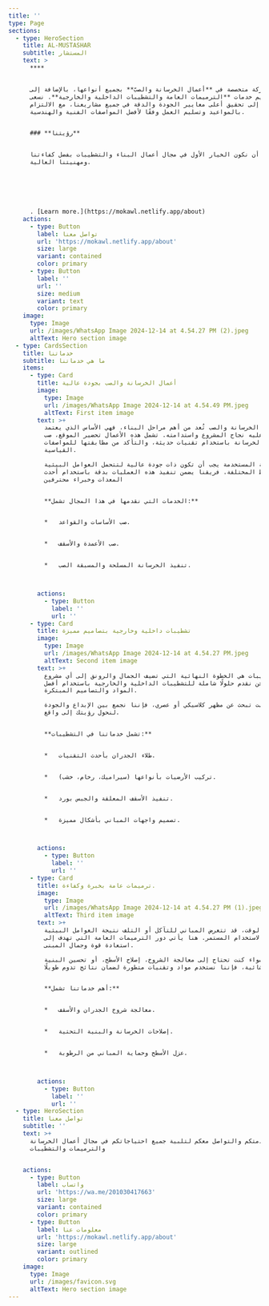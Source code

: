 ```yaml
---
title: ''
type: Page
sections:
  - type: HeroSection
    title: AL-MUSTASHAR
    subtitle: المستشار
    text: >
      ****


      نحن شركة متخصصة في **أعمال الخرسانة والصبّ** بجميع أنواعها، بالإضافة إلى
      تقديم خدمات **الترميمات العامة والتشطيبات الداخلية والخارجية**. نسعى
      دائمًا إلى تحقيق أعلى معايير الجودة والدقة في جميع مشاريعنا، مع الالتزام
      بالمواعيد وتسليم العمل وفقًا لأفضل المواصفات الفنية والهندسية.


      ### **رؤيتنا**


      نطمح إلى أن نكون الخيار الأول في مجال أعمال البناء والتشطيبات بفضل كفاءتنا
      ومهنيتنا العالية.






      . [Learn more.](https://mokawl.netlify.app/about)
    actions:
      - type: Button
        label: تواصل معنا
        url: 'https://mokawl.netlify.app/about'
        size: large
        variant: contained
        color: primary
      - type: Button
        label: ''
        url: ''
        size: medium
        variant: text
        color: primary
    image:
      type: Image
      url: /images/WhatsApp Image 2024-12-14 at 4.54.27 PM (2).jpeg
      altText: Hero section image
  - type: CardsSection
    title: خدماتنا
    subtitle: ما هي خدماتنا
    items:
      - type: Card
        title: أعمال الخرسانة والصب بجودة عالية
        image:
          type: Image
          url: /images/WhatsApp Image 2024-12-14 at 4.54.49 PM.jpeg
          altText: First item image
        text: >+
          أعمال الخرسانة والصب تُعد من أهم مراحل البناء، فهي الأساس الذي يعتمد
          عليه نجاح المشروع واستدامته. تشمل هذه الأعمال تحضير الموقع، صب
          الخرسانة باستخدام تقنيات حديثة، والتأكد من مطابقتها للمواصفات
          القياسية.

          الخرسانة المستخدمة يجب أن تكون ذات جودة عالية لتتحمل العوامل البيئية
          والضغوط المختلفة. فريقنا يضمن تنفيذ هذه العمليات بدقة باستخدام أحدث
          المعدات وخبراء محترفين


          **الخدمات التي نقدمها في هذا المجال تشمل:**


          *   صب الأساسات والقواعد.


          *   صب الأعمدة والأسقف.


          *   تنفيذ الخرسانة المسلحة والمسبقة الصب.



        actions:
          - type: Button
            label: ''
            url: ''
      - type: Card
        title: تشطيبات داخلية وخارجية بتصاميم مميزة
        image:
          type: Image
          url: /images/WhatsApp Image 2024-12-14 at 4.54.27 PM.jpeg
          altText: Second item image
        text: >+
          التشطيبات هي الخطوة النهائية التي تضيف الجمال والرونق إلى أي مشروع.
          نحن نقدم حلولًا شاملة للتشطيبات الداخلية والخارجية باستخدام أفضل
          المواد والتصاميم المبتكرة.

          سواء كنت تبحث عن مظهر كلاسيكي أو عصري، فإننا نجمع بين الإبداع والجودة
          لنحول رؤيتك إلى واقع.


          **تشمل خدماتنا في التشطيبات:**


          *   طلاء الجدران بأحدث التقنيات.


          *   تركيب الأرضيات بأنواعها (سيراميك، رخام، خشب).


          *   تنفيذ الأسقف المعلقة والجبس بورد.


          *   تصميم واجهات المباني بأشكال مميزة.



        actions:
          - type: Button
            label: ''
            url: ''
      - type: Card
        title: ترميمات عامة بخبرة وكفاءة.
        image:
          type: Image
          url: /images/WhatsApp Image 2024-12-14 at 4.54.27 PM (1).jpeg
          altText: Third item image
        text: >+
          مع مرور الوقت، قد تتعرض المباني للتآكل أو التلف نتيجة العوامل البيئية
          أو الاستخدام المستمر. هنا يأتي دور الترميمات العامة التي تهدف إلى
          استعادة قوة وجمال المبنى.

          سواء كنت تحتاج إلى معالجة الشروخ، إصلاح الأسطح، أو تحسين البنية
          الإنشائية، فإننا نستخدم مواد وتقنيات متطورة لضمان نتائج تدوم طويلًا.


          **أهم خدماتنا تشمل:**


          *   معالجة شروخ الجدران والأسقف.


          *   إصلاحات الخرسانة والبنية التحتية.


          *   عزل الأسطح وحماية المباني من الرطوبة.



        actions:
          - type: Button
            label: ''
            url: ''
  - type: HeroSection
    title: تواصل معنا
    subtitle: ''
    text: >+
      نسعد بخدمتكم والتواصل معكم لتلبية جميع احتياجاتكم في مجال أعمال الخرسانة
      والترميمات والتشطيبات


    actions:
      - type: Button
        label: واتساب
        url: 'https://wa.me/201030417663'
        size: large
        variant: contained
        color: primary
      - type: Button
        label: معلومات عنا
        url: 'https://mokawl.netlify.app/about'
        size: large
        variant: outlined
        color: primary
    image:
      type: Image
      url: /images/favicon.svg
      altText: Hero section image
---
```

